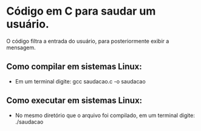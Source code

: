 # Código em C para saudar um usuário.
 <p>O código filtra a entrada do usuário, para posteriormente exibir a mensagem.</p>
 <h2>Como compilar em sistemas Linux:</h2>
 <ul>
  <li>Em um terminal digite: gcc saudacao.c -o saudacao</li>
 </ul>
 <h2>Como executar em sistemas Linux:</h2>
 <ul>
  <li>No mesmo diretório que o arquivo foi compilado, em um terminal digite: ./saudacao</li>
 </ul>
